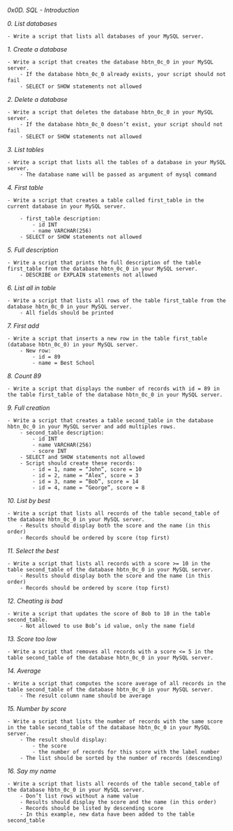 *0x0D. SQL - Introduction*

*0. List databases*

	- Write a script that lists all databases of your MySQL server.

*1. Create a database*

	- Write a script that creates the database hbtn_0c_0 in your MySQL server.
		- If the database hbtn_0c_0 already exists, your script should not fail
		- SELECT or SHOW statements not allowed

*2. Delete a database*

	- Write a script that deletes the database hbtn_0c_0 in your MySQL server.
		- If the database hbtn_0c_0 doesn’t exist, your script should not fail
		- SELECT or SHOW statements not allowed

*3. List tables*

	- Write a script that lists all the tables of a database in your MySQL server.
		- The database name will be passed as argument of mysql command

*4. First table*

	- Write a script that creates a table called first_table in the current database in your MySQL server.

		- first_table description:
			- id INT
			- name VARCHAR(256)
		- SELECT or SHOW statements not allowed

*5. Full description*

	- Write a script that prints the full description of the table first_table from the database hbtn_0c_0 in your MySQL server.
		- DESCRIBE or EXPLAIN statements not allowed

*6. List all in table*

	- Write a script that lists all rows of the table first_table from the database hbtn_0c_0 in your MySQL server.
		- All fields should be printed

*7. First add*

	- Write a script that inserts a new row in the table first_table (database hbtn_0c_0) in your MySQL server.
		- New row:
			- id = 89
			- name = Best School

*8. Count 89*

	- Write a script that displays the number of records with id = 89 in the table first_table of the database hbtn_0c_0 in your MySQL server.

*9. Full creation*

	- Write a script that creates a table second_table in the database hbtn_0c_0 in your MySQL server and add multiples rows.
		- second_table description:
			- id INT
			- name VARCHAR(256)
			- score INT
		- SELECT and SHOW statements not allowed
		- Script should create these records:
			- id = 1, name = “John”, score = 10
			- id = 2, name = “Alex”, score = 3
			- id = 3, name = “Bob”, score = 14
			- id = 4, name = “George”, score = 8

*10. List by best*

	- Write a script that lists all records of the table second_table of the database hbtn_0c_0 in your MySQL server.
		- Results should display both the score and the name (in this order)
		- Records should be ordered by score (top first)

*11. Select the best*

	- Write a script that lists all records with a score >= 10 in the table second_table of the database hbtn_0c_0 in your MySQL server.
		- Results should display both the score and the name (in this order)
		- Records should be ordered by score (top first)

*12. Cheating is bad*

	- Write a script that updates the score of Bob to 10 in the table second_table.
		- Not allowed to use Bob’s id value, only the name field

*13. Score too low*

	- Write a script that removes all records with a score <= 5 in the table second_table of the database hbtn_0c_0 in your MySQL server.

*14. Average*

	- Write a script that computes the score average of all records in the table second_table of the database hbtn_0c_0 in your MySQL server.
		- The result column name should be average

*15. Number by score*

	- Write a script that lists the number of records with the same score in the table second_table of the database hbtn_0c_0 in your MySQL server.
		- The result should display:
			- the score
			- the number of records for this score with the label number
		- The list should be sorted by the number of records (descending)

*16. Say my name*

	- Write a script that lists all records of the table second_table of the database hbtn_0c_0 in your MySQL server.
		- Don’t list rows without a name value
		- Results should display the score and the name (in this order)
		- Records should be listed by descending score
		- In this example, new data have been added to the table second_table

